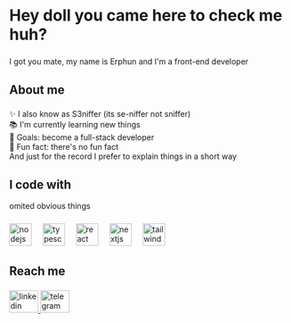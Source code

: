 <h1 align="left">Hey doll you came here to check me huh?</h1>

###

<p align="left">I got you mate, my name is Erphun and I'm a front-end developer</p>

###

<h2 align="left">About me</h2>

###

<p align="left">✨ I also know as S3niffer (its se-niffer not sniffer)<br>📚 I'm currently learning new things<br>🎯 Goals: become a full-stack developer<br>🎲 Fun fact: there's no fun fact<br>And just for the record I prefer to explain things in a short way</p>

###

<h2 align="left">I code with</h2><p> omited obvious things</p>

###

<div align="left">
  <img src="https://cdn.jsdelivr.net/gh/devicons/devicon/icons/nodejs/nodejs-original.svg" height="40" alt="nodejs logo"  />
  <img width="12" />
  <img src="https://cdn.jsdelivr.net/gh/devicons/devicon/icons/typescript/typescript-original.svg" height="40" alt="typescript logo"  />
  <img width="12" />
  <img src="https://cdn.jsdelivr.net/gh/devicons/devicon/icons/react/react-original.svg" height="40" alt="react logo"  />
  <img width="12" />
  <img src="https://cdn.jsdelivr.net/gh/devicons/devicon/icons/nextjs/nextjs-original.svg" height="40" alt="nextjs logo"  />
  <img width="12" />
  <img src="https://cdn.simpleicons.org/tailwindcss/06B6D4" height="40" alt="tailwindcss logo"  />
</div>

###

<h2 align="left">Reach me</h2>

###

<div align="left">
  <a href="https://www.linkedin.com/in/s3niffer" target="_blank">
    <img src="https://raw.githubusercontent.com/maurodesouza/profile-readme-generator/master/src/assets/icons/social/linkedin/default.svg" width="52" height="40" alt="linkedin logo"  />
  </a>
  <a href="https://t.me/s3niffer" target="_blank">
    <img src="https://raw.githubusercontent.com/maurodesouza/profile-readme-generator/master/src/assets/icons/social/telegram/default.svg" width="52" height="40" alt="telegram logo"  />
  </a>
</div>

###
